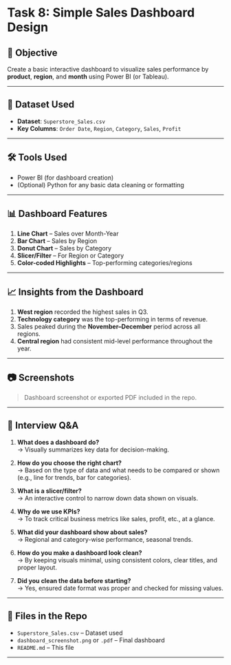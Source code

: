 # Task 8: Simple Sales Dashboard Design

## 📌 Objective
Create a basic interactive dashboard to visualize sales performance by **product**, **region**, and **month** using Power BI (or Tableau).

---

## 📁 Dataset Used
- **Dataset**: `Superstore_Sales.csv`
- **Key Columns**: `Order Date`, `Region`, `Category`, `Sales`, `Profit`

---

## 🛠 Tools Used
- Power BI (for dashboard creation)
- (Optional) Python for any basic data cleaning or formatting

---

## 📊 Dashboard Features

1. **Line Chart** – Sales over Month-Year
2. **Bar Chart** – Sales by Region
3. **Donut Chart** – Sales by Category
4. **Slicer/Filter** – For Region or Category
5. **Color-coded Highlights** – Top-performing categories/regions

---

## 📈 Insights from the Dashboard

1. **West region** recorded the highest sales in Q3.
2. **Technology category** was the top-performing in terms of revenue.
3. Sales peaked during the **November–December** period across all regions.
4. **Central region** had consistent mid-level performance throughout the year.

---

## 📷 Screenshots

> Dashboard screenshot or exported PDF included in the repo.

---

## 🧠 Interview Q&A

1. **What does a dashboard do?**  
   → Visually summarizes key data for decision-making.

2. **How do you choose the right chart?**  
   → Based on the type of data and what needs to be compared or shown (e.g., line for trends, bar for categories).

3. **What is a slicer/filter?**  
   → An interactive control to narrow down data shown on visuals.

4. **Why do we use KPIs?**  
   → To track critical business metrics like sales, profit, etc., at a glance.

5. **What did your dashboard show about sales?**  
   → Regional and category-wise performance, seasonal trends.

6. **How do you make a dashboard look clean?**  
   → By keeping visuals minimal, using consistent colors, clear titles, and proper layout.

7. **Did you clean the data before starting?**  
   → Yes, ensured date format was proper and checked for missing values.

---

## 📂 Files in the Repo

- `Superstore_Sales.csv` – Dataset used
- `dashboard_screenshot.png` or `.pdf` – Final dashboard
- `README.md` – This file

---
